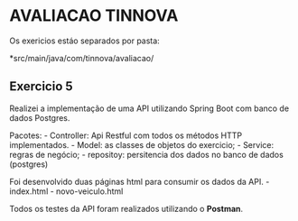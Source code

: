 # AVALIACAO TINNOVA

Os exericios estáo separados por pasta:

*src/main/java/com/tinnova/avaliacao/

## Exercicio 5

Realizei a implementação de uma API utilizando Spring Boot com banco de dados Postgres.

Pacotes: 
    - Controller: Api Restful com todos os métodos HTTP implementados.
    - Model: as classes de objetos do exercicio;
    - Service: regras de negócio;
    - repositoy: persitencia dos dados no banco de dados (postgres)


Foi desenvolvido duas páginas html para consumir os dados da API.
    - index.html
    - novo-veiculo.html

Todos os testes da API foram realizados utilizando o **Postman**.
